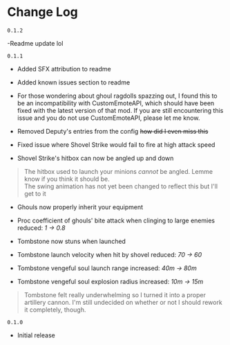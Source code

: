 # Change Log
`0.1.2`

-Readme update lol

`0.1.1`

- Added SFX attribution to readme
- Added known issues section to readme

- For those wondering about ghoul ragdolls spazzing out, I found this to be an incompatibility with CustomEmoteAPI, which should have been fixed with the latest version of that mod. If you are still encountering this issue and you do not use CustomEmoteAPI, please let me know.

- Removed Deputy's entries from the config ~~how did I even miss this~~

- Fixed issue where Shovel Strike would fail to fire at high attack speed
- Shovel Strike's hitbox can now be angled up and down</br>
>The hitbox used to launch your minions _cannot_ be angled. Lemme know if you think it should be.</br>
>The swing animation has not yet been changed to reflect this but I'll get to it

- Ghouls now properly inherit your equipment
- Proc coefficient of ghouls' bite attack when clinging to large enemies reduced: *1 &rarr; 0.8*

- Tombstone now stuns when launched
- Tombstone launch velocity when hit by shovel reduced: *70 &rarr; 60*
- Tombstone vengeful soul launch range increased: *40m &rarr; 80m*
- Tombstone vengeful soul explosion radius increased: *10m &rarr; 15m* 
>Tombstone felt really underwhelming so I turned it into a proper artillery cannon. I'm still undecided on whether or not I should rework it completely, though.

`0.1.0`

- Initial release

